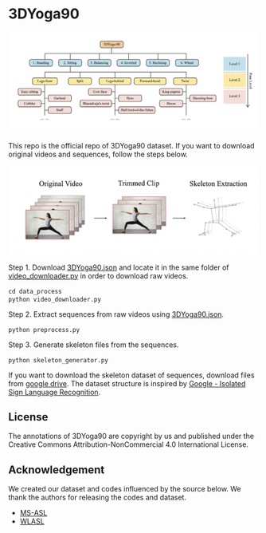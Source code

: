 # 3DYoga90
![](figures/pose_hierarchy.png)

This repo is the official repo of 3DYoga90 dataset. If you want to download original videos and sequences, follow the steps below. 

![](figures/process_flow.png)

Step 1. Download [3DYoga90.json](https://github.com/seonokkim/3DYoga90/blob/main/data/3DYoga90.json) and locate it in the same folder of [video_downloader.py](https://github.com/seonokkim/3DYoga90/blob/main/data_process/video_downloader.py) in order to download raw videos.

```
cd data_process
python video_downloader.py
```

Step 2. Extract sequences from raw videos using [3DYoga90.json](https://github.com/seonokkim/3DYoga90/blob/main/data/3DYoga90.json).

```
python preprocess.py
```

Step 3. Generate skeleton files from the sequences.

```
python skeleton_generator.py
```

 If you want to download the skeleton dataset of sequences, download files from [google drive](https://drive.google.com/drive/folders/11SOWVJ5CF5pbkftMqogVP5Pkyg88hbau?usp=sharing). The dataset structure is inspired by [Google - Isolated Sign Language Recognition](https://www.kaggle.com/competitions/asl-signs/data?select=train_landmark_files).



## License
The annotations of 3DYoga90 are copyright by us and published under the Creative Commons Attribution-NonCommercial 4.0 International License.



## Acknowledgement
We created our dataset and codes influenced by the source below. We thank the authors for releasing the codes and dataset.
- [MS-ASL](https://www.microsoft.com/en-us/research/project/ms-asl/)
- [WLASL](https://github.com/dxli94/WLASL)
